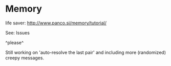 Memory
======

life saver: http://www.panco.si/memory/tutorial/

See: Issues

^please^

Still working on 'auto-resolve the last pair' and including more (randomized) creepy messages.
